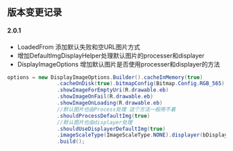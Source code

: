 ## 版本变更记录


#### 2.0.1

- LoadedFrom 添加默认失败和空URL图片方式
- 增加DefaultImgDisplayHelper处理默认图片的processer和displayer
- DisplayImageOptions 增加默认图片是否使用processer和displayer的方法

```java
options = new DisplayImageOptions.Builder().cacheInMemory(true)
				.cacheOnDisk(true).bitmapConfig(Bitmap.Config.RGB_565)
				.showImageForEmptyUri(R.drawable.eb)
				.showImageOnFail(R.drawable.eb)
				.showImageOnLoading(R.drawable.eb)
				//默认图片也由Process处理 这个方法一般用不着
				.shouldProcessDefaultImg(true)
				//默认图片也由displayer处理
				.shouldUseDisplayerDefaultImg(true)
				.imageScaleType(ImageScaleType.NONE).displayer(bDisplayer)
				.build();
```
